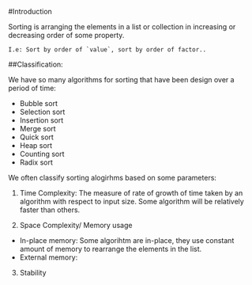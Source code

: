 #Introduction

Sorting is arranging the elements in a list or collection in increasing or decreasing
order of some property. 

    I.e: Sort by order of `value`, sort by order of factor..


##Classification:

We have so many algorithms for sorting that have been design over a period of time:
- Bubble sort
- Selection sort
- Insertion sort
- Merge sort
- Quick sort
- Heap sort
- Counting sort
- Radix sort

We often classify sorting alogirhms based on some parameters: 

1. Time Complexity: 
The measure of rate of growth of time taken by an algorithm with respect to input size.	Some algorithm will be relatively faster than others.
	
2. Space Complexity/ Memory usage
- In-place memory:
Some algorihtm are in-place, they use constant amount of memory to rearrange the elements in the list.  
- External memory:


 3. Stability
